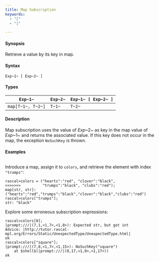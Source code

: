 ```yaml
---
title: Map Subscription
keywords:
  - "["
  - "]"

---
```


#### Synopsis

Retrieve a value by its key in map.

#### Syntax

`Exp~1~ [ Exp~2~ ]`

#### Types

| `Exp~1~`           | `Exp~2~` | `Exp~1~ [ Exp~2~ ]`  |
| --- | --- | --- |
| `map[T~1~, T~2~]` | `T~1~`   | `T~2~`                |

#### Description

Map subscription uses the value of _Exp_~2~ as key in the map value of _Exp_~1~ and returns the associated value.
If this key does not occur in the map, the exception `NoSuchKey` is thrown.

#### Examples

```rascal-shell ,error
```
Introduce a map, assign it to `colors`, and retrieve the element with index `"trumps"`:

```rascal-shell ,continue,error
rascal>colors = ("hearts":"red", "clover":"black", 
>>>>>>>          "trumps":"black", "clubs":"red");
map[str, str]: ("hearts":"red","trumps":"black","clover":"black","clubs":"red")
rascal>colors["trumps"];
str: "black"
```
Explore some erroneous subscription expressions:

```rascal-shell ,continue,error
rascal>colors[0];
|prompt:///|(7,1,<1,7>,<1,8>): Expected str, but got int
Advice: |http://tutor.rascal-mpl.org/Errors/Static/UnexpectedType/UnexpectedType.html|
ok
rascal>colors["square"];
|prompt:///|(7,8,<1,7>,<1,15>): NoSuchKey("square")
	at $shell$(|prompt:///|(0,17,<1,0>,<1,17>))
ok
```

